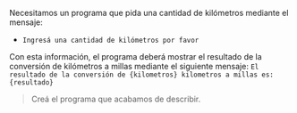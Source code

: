 Necesitamos un programa que pida una cantidad de kilómetros mediante el  mensaje:

 * `Ingresá una cantidad de kilómetros por favor`
 

Con esta información, el programa deberá mostrar el resultado de la conversión de kilómetros a millas mediante el siguiente mensaje: `El resultado de la conversión de {kilometros} kilometros a millas es: {resultado}`

> Creá el programa que acabamos de describir.

<style>
  .mu-browser {
    display: none;
  }
</style>